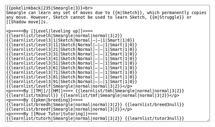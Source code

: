 </p><textarea readonly="" accesskey="," id="wpTextbox1" cols="80" rows="25" style="" class="mw-editfont-monospace" lang="en" dir="ltr" name="wpTextbox1">{{pokelinkback|235|Smeargle|3}}&lt;br>
Smeargle can learn any set of moves due to {{m|Sketch}}, which permanently copies any move. However, Sketch cannot be used to learn Sketch, {{m|Struggle}} or [[Shadow move]]s.

====By [[Level|leveling up]]====
{{learnlist/levelh|Smeargle|normal|normal|3|2}}
{{learnlist/level3|1|Sketch|Normal|—|—|1|Smart|1|0}}
{{learnlist/level3|11|Sketch|Normal|—|—|1|Smart|1|0}}
{{learnlist/level3|21|Sketch|Normal|—|—|1|Smart|1|0}}
{{learnlist/level3|31|Sketch|Normal|—|—|1|Smart|1|0}}
{{learnlist/level3|41|Sketch|Normal|—|—|1|Smart|1|0}}
{{learnlist/level3|51|Sketch|Normal|—|—|1|Smart|1|0}}
{{learnlist/level3|61|Sketch|Normal|—|—|1|Smart|1|0}}
{{learnlist/level3|71|Sketch|Normal|—|—|1|Smart|1|0}}
{{learnlist/level3|81|Sketch|Normal|—|—|1|Smart|1|0}}
{{learnlist/level3|91|Sketch|Normal|—|—|1|Smart|1|0}}
{{learnlist/levelf|Smeargle|normal|normal|3|2}}

====By [[TM]]/[[HM]]====
{{learnlist/tmh|Smeargle|normal|normal|3|2}}
{{learnlist/tm3null}}
{{learnlist/tmf|Smeargle|normal|normal|3|2}}

====By {{pkmn|breeding}}====
{{learnlist/breedh|Smeargle|normal|normal|3|2}}
{{learnlist/breed3null}}
{{learnlist/breedf|Smeargle|normal|normal|3|2}}

====By [[Move Tutor|tutoring]]====
{{learnlist/tutorh|Smeargle|normal|normal|3|2}}
{{learnlist/tutor3null}}
{{learnlist/tutorf|Smeargle|normal|normal|3|2}}

====Special moves====
{{Shadow moves|235|45|Shadow Rush|--|--|--|Sketch|Normal|Tail Whip|Normal|DoubleSlap|Normal|Iron Tail|Steel|Colo|normal|normal}}

[[fr:Queulorior/Génération 3]]
[[it:Smeargle/Mosse apprese in terza generazione]]
[[ja:ドーブル/第六世代以前のおぼえるわざ]]
[[zh:图图犬/第三世代招式表]]
